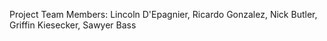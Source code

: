 Project Team Members: Lincoln D'Epagnier, Ricardo Gonzalez, Nick Butler, Griffin Kiesecker, Sawyer Bass